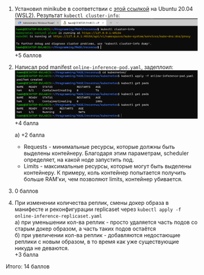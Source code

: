 1) Установил minikube в соответствии с [этой ссылкой](https://minikube.sigs.k8s.io/docs/start/) на Ubuntu 20.04 (WSL2). Результат ``kubectl cluster-info``:
![](images/cluster-info.png)
\+5 баллов

2) Написал pod manifest ``online-inference-pod.yaml``, задеплоил: ![](images/online-inference-pod-report.png)
    \+4 балла

    a) +2 балла
    * Requests - минимальные ресурсы, которые должны быть выделены контейнеру. Благодаря этим параметрам, scheduler определяет, на какой ноде запустить под. 
    * Limits - максимальные ресурсы, которые могут быть выделены контейнеру. К примеру, коль контейнер попытается получить больше RAM'ки, чем позволяют limits, контейнер убивается.

3) 0 баллов

4) При изменении количества реплик, смены докер образа в манифесте и реконфигурации replicaset через ``kubectl apply -f online-inference-replicaset.yaml``   
а) при уменьшении кол-ва реплик - просто удаляется часть подов со старым докер образом, а часть таких подов остаётся  
б) при увеличении кол-ва реплик - добавляются недостающие реплики с новым образом, в то время как уже существующие никуда не деваются.  
\+3 балла

Итого: 14 баллов